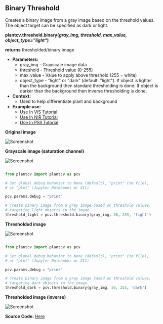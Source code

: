 ## Binary Threshold

Creates a binary image from a gray image based on the threshold values. 
The object target can be specified as dark or light.

**plantcv.threshold.binary(*gray_img, threshold, max_value, object_type="light"*)**

**returns** thresholded/binary image

- **Parameters:**
    - gray_img - Grayscale image data
    - threshold - Threshold value (0-255)
    - max_value - Value to apply above threshold (255 = white)
    - object_type - "light" or "dark" (default: "light"). If object is lighter than the background then standard 
                    thresholding is done. If object is darker than the background then inverse thresholding is done.
- **Context:**
    - Used to help differentiate plant and background
- **Example use:**
    - [Use In VIS Tutorial](vis_tutorial.md)
    - [Use In NIR Tutorial](nir_tutorial.md)
    - [Use In PSII Tutorial](psII_tutorial.md)
    
**Original image**

![Screenshot](img/documentation_images/binary_threshold/original_image.jpg)

**Grayscale image (saturation channel)**

![Screenshot](img/documentation_images/binary_threshold/saturation_image.jpg)

```python

from plantcv import plantcv as pcv

# Set global debug behavior to None (default), "print" (to file), 
# or "plot" (Jupyter Notebooks or X11)

pcv.params.debug = "print"

# Create binary image from a gray image based on threshold values, 
# targeting light objects in the image.
threshold_light = pcv.threshold.binary(gray_img, 36, 255, 'light')

```

**Thresholded image**

![Screenshot](img/documentation_images/binary_threshold/thresholded_image.jpg)

```python

from plantcv import plantcv as pcv

# Set global debug behavior to None (default), "print" (to file), 
# or "plot" (Jupyter Notebooks or X11)

pcv.params.debug = "print"

# Create binary image from a gray image based on threshold values, 
# targeting dark objects in the image.
threshold_dark = pcv.threshold.binary(gray_img, 36, 255, 'dark')

```

**Thresholded image (inverse)**

![Screenshot](img/documentation_images/binary_threshold/thresholded_inverse_image.jpg)

**Source Code:** [Here](https://github.com/danforthcenter/plantcv/blob/master/plantcv/plantcv/threshold/threshold_methods.py)
